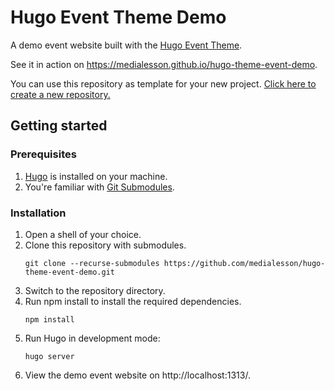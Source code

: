 # Hugo Event Theme Demo

A demo event website built with the [Hugo Event Theme](https://github.com/medialesson/hugo-theme-event).

See it in action on https://medialesson.github.io/hugo-theme-event-demo.

You can use this repository as template for your new project.
[Click here to create a new repository.](https://github.com/new?template_name=hugo-theme-event-demo&template_owner=medialesson)

## Getting started

### Prerequisites

1. [Hugo](https://gohugo.io/installation/) is installed on your machine.
2. You're familiar with [Git Submodules](https://git-scm.com/book/en/v2/Git-Tools-Submodules).

### Installation

1. Open a shell of your choice.
2. Clone this repository with submodules.
    ```shell
    git clone --recurse-submodules https://github.com/medialesson/hugo-theme-event-demo.git
    ```
3. Switch to the repository directory.
4. Run npm install to install the required dependencies.
    ```shell
    npm install
    ```
5. Run Hugo in development mode:
    ```shell
    hugo server
    ```
6. View the demo event website on http://localhost:1313/.
